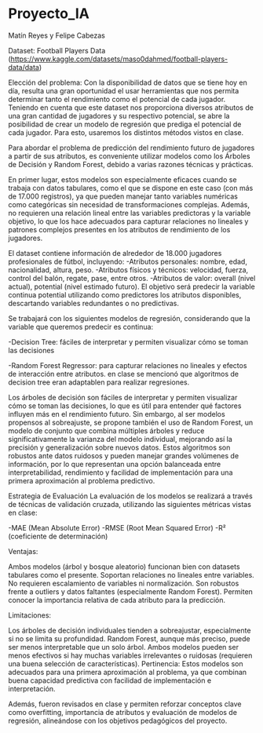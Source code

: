 # Proyecto_IA
Matín Reyes y Felipe Cabezas

Dataset: Football Players Data (https://www.kaggle.com/datasets/maso0dahmed/football-players-data/data)

Elección del problema: Con la disponibilidad de datos que se tiene hoy en día,
resulta una gran oportunidad el usar herramientas que nos permita determinar tanto el rendimiento
como el potencial de cada jugador. Teniendo en cuenta que este dataset nos proporciona diversos 
atributos de una gran cantidad de jugadores y su respectivo potencial, se abre la posibilidad de crear un modelo de regresión 
que prediga el potencial de cada jugador. Para esto, usaremos los distintos métodos vistos en clase.

Para abordar el problema de predicción del rendimiento futuro de jugadores a partir de sus atributos, es conveniente utilizar modelos como los Árboles de Decisión y Random Forest, debido a varias razones técnicas y prácticas.

En primer lugar, estos modelos son especialmente eficaces cuando se trabaja con datos tabulares, como el que se dispone en este caso (con más de 17.000 registros), ya que pueden manejar tanto variables numéricas como categóricas sin necesidad de transformaciones complejas. Además, no requieren una relación lineal entre las variables predictoras y la variable objetivo, lo que los hace adecuados para capturar relaciones no lineales y patrones complejos presentes en los atributos de rendimiento de los jugadores.

El dataset contiene información de alrededor de 18.000 jugadores profesionales de fútbol, incluyendo:
-Atributos personales: nombre, edad, nacionalidad, altura, peso.
-Atributos físicos y técnicos: velocidad, fuerza, control del balón, regate, pase, entre otros.
-Atributos de valor: overall (nivel actual), potential (nivel estimado futuro).
El objetivo será predecir la variable continua potential utilizando como predictores
los atributos disponibles, descartando variables redundantes o no predictivas.

Se trabajará con los siguientes modelos de regresión, considerando que la variable que queremos predecir es continua:

-Decision Tree: fáciles de interpretar y permiten visualizar cómo se toman las decisiones

-Random Forest Regressor: para capturar relaciones no lineales y efectos de interacción entre atributos.
en clase se mencionó que algoritmos de decision tree eran adaptablen para realizar regresiones.

Los árboles de decisión son fáciles de interpretar y permiten visualizar cómo se toman las decisiones, lo que es útil para entender qué factores influyen más en el rendimiento futuro. Sin embargo, al ser modelos propensos al sobreajuste, se propone también el uso de Random Forest, un modelo de conjunto que combina múltiples árboles y reduce significativamente la varianza del modelo individual, mejorando así la precisión y generalización sobre nuevos datos. Estos algoritmos son robustos ante datos ruidosos y pueden manejar grandes volúmenes de información, por lo que representan una opción balanceada entre interpretabilidad, rendimiento y facilidad de implementación para una primera aproximación al problema predictivo.

Estrategia de Evaluación
La evaluación de los modelos se realizará a través de técnicas de validación cruzada, utilizando las siguientes 
métricas vistas en clase:

-MAE (Mean Absolute Error)
-RMSE (Root Mean Squared Error)
-R² (coeficiente de determinación)


Ventajas:

Ambos modelos (árbol y bosque aleatorio) funcionan bien con datasets tabulares como el presente.
Soportan relaciones no lineales entre variables.
No requieren escalamiento de variables ni normalización.
Son robustos frente a outliers y datos faltantes (especialmente Random Forest).
Permiten conocer la importancia relativa de cada atributo para la predicción.

Limitaciones:

Los árboles de decisión individuales tienden a sobreajustar, especialmente si no se limita su profundidad.
Random Forest, aunque más preciso, puede ser menos interpretable que un solo árbol.
Ambos modelos pueden ser menos efectivos si hay muchas variables irrelevantes o ruidosas (requieren una buena selección de características).
Pertinencia:
Estos modelos son adecuados para una primera aproximación al problema, ya que combinan buena capacidad predictiva con facilidad de implementación e interpretación.

Además, fueron revisados en clase y permiten reforzar conceptos clave como overfitting, importancia de atributos y evaluación de modelos de regresión, alineándose con los objetivos pedagógicos del proyecto.